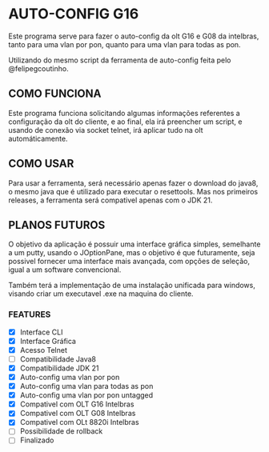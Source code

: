 # AUTO-CONFIG G16

Este programa serve para fazer o auto-config da olt G16 e G08 da intelbras, tanto para uma vlan por pon, quanto para uma vlan para todas as pon.

Utilizando do mesmo script da ferramenta de auto-config feita pelo @felipegcoutinho.

## COMO FUNCIONA

Este programa funciona solicitando algumas informações referentes a configuração da olt do cliente, e ao final, ela irá preencher um script, e usando de conexão via socket telnet, irá aplicar tudo na olt automáticamente.

## COMO USAR

Para usar a ferramenta, será necessário apenas fazer o download do java8, o mesmo java que é utilizado para executar o resettools.
Mas nos primeiros releases, a ferramenta será compativel apenas com o JDK 21.

## PLANOS FUTUROS

O objetivo da aplicação é possuir uma interface gráfica simples, semelhante a um putty, usando o JOptionPane, mas o objetivo é que futuramente, seja possivel fornecer uma interface mais avançada, com opções de seleção, igual a um software convencional.

Também terá a implementação de uma instalação unificada para windows, visando criar um executavel .exe na maquina do cliente.

### FEATURES

- [X] Interface CLI
- [X] Interface Gráfica
- [X] Acesso Telnet
- [ ] Compatibilidade Java8
- [X] Compatibilidade JDK 21
- [X] Auto-config uma vlan por pon
- [X] Auto-config uma vlan para todas as pon
- [X] Auto-config uma vlan por pon untagged
- [X] Compativel com OLT G16 Intelbras
- [X] Compativel com OLT G08 Intelbras
- [X] Compativel com OLt 8820i Intelbras
- [ ] Possibilidade de rollback
- [ ] Finalizado

